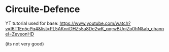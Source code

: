 # Circuite-Defence

YT tutorial used for base: https://www.youtube.com/watch?v=I6T1En5cPq4&list=PL5AKnriDHZs5a8De2wK_qqrwBUqjZo0hN&ab_channel=ZeveonHD 

(its not very good)
